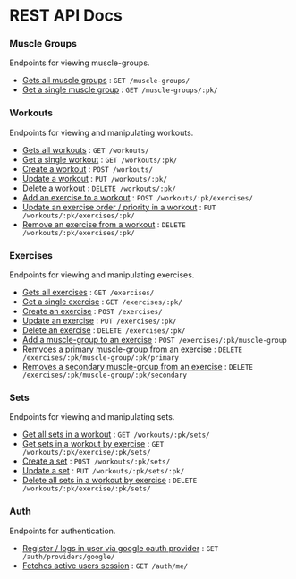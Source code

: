 # REST API Docs

### Muscle Groups

Endpoints for viewing muscle-groups.

- [Gets all muscle groups](docs/muscle-groups/get.md) : `GET /muscle-groups/`
- [Get a single muscle group](docs/muscle-groups/get.md) : `GET /muscle-groups/:pk/`

### Workouts

Endpoints for viewing and manipulating workouts.

- [Gets all workouts](docs/workouts/get.md) : `GET /workouts/`
- [Get a single workout](docs/workouts/get.md) : `GET /workouts/:pk/`
- [Create a workout](docs/workouts/post.md) : `POST /workouts/`
- [Update a workout](docs/workouts/put.md) : `PUT /workouts/:pk/`
- [Delete a workout](docs/workouts/delete.md) : `DELETE /workouts/:pk/`
- [Add an exercise to a workout](docs/workouts/post.md) : `POST /workouts/:pk/exercises/`
- [Update an exercise order / priority in a workout](docs/workouts/put.md) : `PUT /workouts/:pk/exercises/:pk/`
- [Remove an exercise from a workout](docs/workouts/delete.md) : `DELETE /workouts/:pk/exercises/:pk/`

### Exercises

Endpoints for viewing and manipulating exercises.

- [Gets all exercises](docs/exercises/get.md) : `GET /exercises/`
- [Get a single exercise](docs/exercises/get.md) : `GET /exercises/:pk/`
- [Create an exercise](docs/exercises/post.md) : `POST /exercises/`
- [Update an exercise](docs/exercises/put.md) : `PUT /exercises/:pk/`
- [Delete an exercise](docs/exercises/delete.md) : `DELETE /exercises/:pk/`
- [Add a muscle-group to an exercise](docs/exercises/muscle-groups/post.md) : `POST /exercises/:pk/muscle-group`
- [Remvoes a primary muscle-group from an exercise](docs/exercises/muscle-groups/delete.md) : `DELETE /exercises/:pk/muscle-group/:pk/primary`
- [Removes a secondary muscle-group from an exercise](docs/exercises/muscle-groups/delete.md) : `DELETE /exercises/:pk/muscle-group/:pk/secondary`

### Sets

Endpoints for viewing and manipulating sets.

- [Get all sets in a workout](docs/sets/get.md) : `GET /workouts/:pk/sets/`
- [Get sets in a workout by exercise](docs/sets/get.md) : `GET /workouts/:pk/exercise/:pk/sets/`
- [Create a set](docs/sets/post.md) : `POST /workouts/:pk/sets/`
- [Update a set](docs/sets/put.md) : `PUT /workouts/:pk/sets/:pk/`
- [Delete all sets in a workout by exercise](docs/sets/delete.md) : `DELETE /workouts/:pk/exercise/:pk/sets/`

### Auth

Endpoints for authentication.

- [Register / logs in user via google oauth provider](docs/auth/get.md) : `GET /auth/providers/google/`
- [Fetches active users session](docs/auth/get.md) : `GET /auth/me/`
